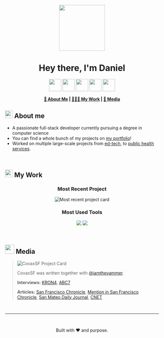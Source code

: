 <p align="center">
<img align="center" src="https://images.weserv.nl/?url=danielstoiber.com/resources/images/avatar.png?v=4&h=150&w=150&fit=cover&mask=circle&maxage=7d" width="150">
</p>
<h1 align="center">Hey there, I'm <b>Daniel</b></h1>
<p align="center">
  <a href="https://danielstoiber.com"><img src="https://upload.wikimedia.org/wikipedia/commons/thumb/a/ae/Globe_icon-white.svg/1920px-Globe_icon-white.svg.png" width="40" height="40"></a>
  <img src="https://images.weserv.nl/?url=https://upload.wikimedia.org/wikipedia/commons/thumb/7/74/IPA_Unicode_0x01C0.svg/1920px-IPA_Unicode_0x01C0.svg.png?v=4&h=150&w=150&filt=negate" width="40" height="40">
  <a href="https://s.stoiber.network/linkedin"><img src="https://upload.wikimedia.org/wikipedia/commons/c/ca/LinkedIn_logo_initials.png" width="40" height="40"></a>
    <img src="https://images.weserv.nl/?url=https://upload.wikimedia.org/wikipedia/commons/thumb/7/74/IPA_Unicode_0x01C0.svg/1920px-IPA_Unicode_0x01C0.svg.png?v=4&h=150&w=150&filt=negate" width="40" height="40">
  <a href="https://s.stoiber.network/email"><img src="https://images.weserv.nl/?url=https://upload.wikimedia.org/wikipedia/commons/thumb/c/ca/Font_Awesome_5_regular_paper-plane.svg/1920px-Font_Awesome_5_regular_paper-plane.svg.png?v=4&h=150&w=150&filt=negate" width="40" height="40"></a>
</p>
<div align="center">

<b> [🙂 About Me](#-about-me) | [👨🏼‍💻 My Work](#-my-work) | [📰 Media](#-media) </b>

</div>

<!-- About Me Section -->

## <img src="https://media.giphy.com/media/hvRJCLFzcasrR4ia7z/giphy.gif" width="25px"> **About me**

- A passionate full-stack developer currently pursuing a degree in computer science
- You can find a whole bunch of my projects on [my portfolio](https://danielstoiber.com)!
- Worked on multiple large-scale projects from [ed-tech](https://danielstoiber.com/project/dragon-time), to [public health services](https://danielstoiber.com/project/covaxsf).

<br>

<!-- My Work Section -->

## <img src="https://media2.giphy.com/media/QssGEmpkyEOhBCb7e1/giphy.gif?cid=ecf05e47a0n3gi1bfqntqmob8g9aid1oyj2wr3ds3mg700bl&rid=giphy.gif" width ="25"> **My Work**

<div align="center">
  
### Most Recent Project
  
<picture>
  <source media="(prefers-color-scheme: dark)" srcset="https://danielstoiber.com/api/project-image.svg?centerContent=true&darkMode=true">
  <img alt="Most recent project card" src="https://danielstoiber.com/api/project-image.svg?centerContent=true">
</picture>


### Most Used Tools
![](https://danielstoiber.com/api/tool-images.svg?glow=true&gap=20&limit=3)
![](https://danielstoiber.com/api/tool-images.svg?glow=true&offset=3&limit=4&gap=20)

</div>

<br>

<!-- Media Section -->

## <img src="https://media.giphy.com/media/MVAk5Eq7JNQ4ggqgFJ/giphy.gif" width="30"> **Media**

> <picture>
>   <source media="(prefers-color-scheme: dark)" srcset="https://danielstoiber.com/api/project-image.svg?projectId=covaxsf&hideTools=true&darkMode=true">
>   <img alt="CovaxSF Project Card" src="https://danielstoiber.com/api/project-image.svg?projectId=covaxsf&hideTools=true">
> </picture>
>
> CovaxSF was written together with [@iamtheyammer](https://github.com/iamtheyammer).
>
> **Interviews:** [KRON4](https://www.kron4.com/news/bay-area-teens-create-twitter-bot-with-vaccine-appointment-alerts/), [ABC7](https://www.facebook.com/abc7news/videos/723384918330150)
>
> **Articles:** [San Francisco Chronicle](https://www.sfchronicle.com/local/article/Bay-Area-teens-video-shows-how-to-snag-a-COVID-16093232.php), [Mention in San Francisco Chronicle](https://www.sfchronicle.com/local/article/find-schedule-california-COVID-vaccine-appointment-16062302.php#:~:text=CovaxSF%20Twitter%20Bot,is%20on%20offer.), [San Mateo Daily Journal](https://www.smdailyjournal.com/news/local/covaxsf-designed-by-2-foster-city-students-tracks-vaccine-availability-in-bay/article_e426fad2-98e7-11eb-82e9-83a087f1d2f6.html), [CNET](https://www.cnet.com/news/teen-pals-build-bot-to-help-covid-vaccine-hopefuls-snag-appointments/)

<br>
<hr>
<br>
<p align="center">Built with ❤️ and purpose.</h1>
<br>
